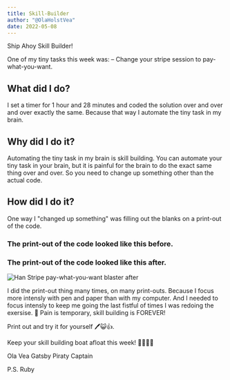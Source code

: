 ```yaml
---
title: Skill-Builder
author: "@OlaHolstVea"
date: 2022-05-08
---
```


Ship Ahoy Skill Builder!

One of my tiny tasks this week was:
– Change your stripe session to pay-what-you-want.

## What did I do?

I set a timer for 1 hour and 28 minutes and coded the solution over and over and over exactly the same. Because that way I automate the tiny task in my brain.

## Why did I do it?

Automating the tiny task in my brain is skill building. You can automate your tiny task in your brain, but it is painful for the brain to do the exact same thing over and over. So you need to change up something other than the actual code.

## How did I do it?

One way I "changed up something" was filling out the blanks on a print-out of the code.

### The print-out of the code looked like this before.

<!-- ![Han Stripe pay-what-you-want blaster before](email-list-2021-2026/38-week/email_skill_builder_stripe_2.png) -->

### The print-out of the code looked like this after.

![Han Stripe pay-what-you-want blaster after](email-list-2021-2026/38-week/email_skill_builder_stripe_3.png)

I did the print-out thing many times, on many print-outs. Because I focus more intensly with pen and paper than with my computer. And I needed to focus intensly to keep me going the last fistful of times I was redoing the exersise. 😬 Pain is temporary, skill building is FOREVER!

Print out and try it for yourself 🖊️😺👍.

Keep your skill building boat afloat this week!
🔧⛵🏴‍☠️

Ola Vea
Gatsby Piraty Captain

P.S.
Ruby
